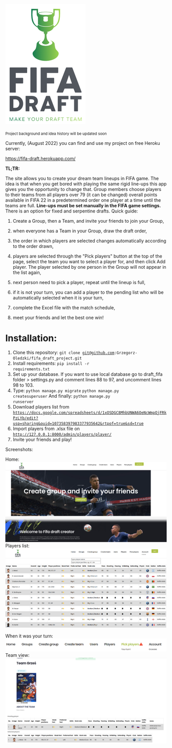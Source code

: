 ![](static/images/full_site_logo.png)

<sub>Project background and idea history will be updated soon</sub>

Currently, (August 2022) you can find and use my project on free Heroku server: 

https://fifa-draft.herokuapp.com/


**TL;TR:**

The site allows you to create your dream team lineups in FIFA game. The idea is that when you get bored with playing the same rigid line-ups this app gives you the opportunity to change that. Group members choose players to their teams from all players over 79 (it can be changed) overall points available in FIFA 22 in a predetermined order one player at a time until the teams are full. **Line-ups must be set manually in the FIFA game settings.** There is an option for fixed and serpentine drafts.
Quick guide:

1. Create a Group, then a Team, and invite your friends to join your Group,

2. when everyone has a Team in your Group, draw the draft order,

3. the order in which players are selected changes automatically according to the order drawn,

4. players are selected through the "Pick players" button at the top of the page, select the team you want to select a player for, and then click Add player. The player selected by one person in the Group will not appear in the list again,

5. next person need to pick a player, repeat until the lineup is full,

6. if it is not your turn, you can add a player to the pending list who will be automatically selected when it is your turn,

7. complete the Excel file with the match schedule,

8. meet your friends and let the best one win!




# Installation:
1. Clone this repository: <code>git clone git@github.com:Grzegorz-Oledzki/fifa_draft_project.git</code>
2. Install requirements: <code>pip install -r requirements.txt</code>
3. Set up your database. If you want to use local database go to draft_fifa folder > settings.py and comment lines 88 to 97, and uncomment lines 98 to 103.
4. Type:
<code>python manage.py migrate</code>
<code>python manage.py createsuperuser</code>
And finally:
<code>python manage.py runserver</code>
5. Download players list from
<code>https://docs.google.com/spreadsheets/d/1xOSDGC8MhbUNWA6OeNcWmpOjFRkPzLYb/edit?usp=sharing&ouid=107358397983377935642&rtpof=true&sd=true </code>
6. Import players from .xlsx file on <code>http://127.0.0.1:8000/admin/players/player/ </code> 
7. Invite your friends and play! 

Screenshots: 

Home:
![img.png](static/images/img.png)
Players list:
![img_1.png](static/images/img_1.png)

When it was your turn:
![img_2.png](static/images/img_2.png)
Team view:
![img_3.png](static/images/img_3.png)